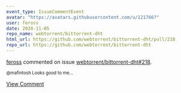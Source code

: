 ```yaml
---
event_type: IssueCommentEvent
avatar: "https://avatars.githubusercontent.com/u/121766?"
user: feross
date: 2020-11-05
repo_name: webtorrent/bittorrent-dht
html_url: https://github.com/webtorrent/bittorrent-dht/pull/218
repo_url: https://github.com/webtorrent/bittorrent-dht
---
```


<a href='https://github.com/feross' target='_blank'>feross</a> commented on issue <a href='https://github.com/webtorrent/bittorrent-dht/pull/218' target='_blank'>webtorrent/bittorrent-dht#218</a>.

<small>@mafintosh Looks good to me...</small>

<a href='https://github.com/webtorrent/bittorrent-dht/pull/218' target='_blank'>View Comment</a>